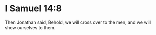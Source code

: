# I Samuel 14:8

Then Jonathan said, Behold, we will cross over to the men, and we will show ourselves to them.
